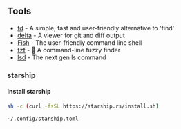 ## Tools

- [fd](https://github.com/sharkdp/fd) - A simple, fast and user-friendly alternative to 'find'
- [delta](https://github.com/dandavison/delta) - A viewer for git and diff output
- [Fish](https://fishshell.com) - The user-friendly command line shell
- [fzf](https://github.com/junegunn/fzf) - 🌸 A command-line fuzzy finder
- [lsd](https://github.com/Peltoche/lsd) - The next gen ls command

### starship

#### Install starship

```sh
sh -c (curl -fsSL https://starship.rs/install.sh)
```

```sh
~/.config/starship.toml
```
